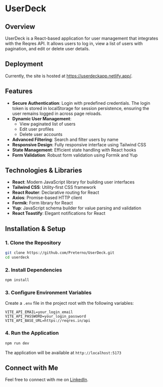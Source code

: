 # UserDeck

## Overview
UserDeck is a React-based application for user management that integrates with the Reqres API. It allows users to log in, view a list of users with pagination, and edit or delete user details.

## Deployment
Currently, the site is hosted at https://userdeckapp.netlify.app/.

## Features
- **Secure Authentication**: Login with predefined credentials. The login token is stored in localStorage for session persistence, ensuring the user remains logged in across page reloads.
- **Dynamic User Management**: 
  - View paginated list of users
  - Edit user profiles 
  - Delete user accounts
- **Advanced Filtering**: Search and filter users by name
- **Responsive Design**: Fully responsive interface using Tailwind CSS
- **State Management**: Efficient state handling with React hooks
- **Form Validation**: Robust form validation using Formik and Yup

## Technologies & Libraries
- **React**: Modern JavaScript library for building user interfaces
- **Tailwind CSS**: Utility-first CSS framework
- **React Router**: Declarative routing for React
- **Axios**: Promise-based HTTP client
- **Formik**: Form library for React
- **Yup**: JavaScript schema builder for value parsing and validation
- **React Toastify**: Elegant notifications for React

## Installation & Setup

### 1. Clone the Repository
```bash
git clone https://github.com/Preterno/UserDeck.git
cd userdeck
```

### 2. Install Dependencies
```bash
npm install
```

### 3. Configure Environment Variables
Create a `.env` file in the project root with the following variables:
```
VITE_API_EMAIL=your_login_email
VITE_API_PASSWORD=your_login_password
VITE_API_BASE_URL=https://reqres.in/api
```

### 4. Run the Application
```bash
npm run dev
```
The application will be available at `http://localhost:5173`

## Connect with Me
Feel free to connect with me on [LinkedIn](https://www.linkedin.com/in/aslam8483).